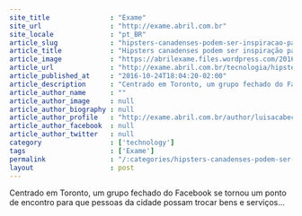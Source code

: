 ```yaml
---
site_title               : "Exame"
site_url                 : "http://exame.abril.com.br"
site_locale              : "pt_BR"
article_slug             : "hipsters-canadenses-podem-ser-inspiracao-para-mark-zuckerberg"
article_title            : "Hipsters canadenses podem ser inspiração para Mark Zuckerberg"
article_image            : "https://abrilexame.files.wordpress.com/2016/10/gettyimages-180336946.jpg?quality=70&strip=all&w=1024"
article_url              : "http://exame.abril.com.br/tecnologia/hipsters-canadenses-podem-ser-inspiracao-para-mark-zuckerberg/"
article_published_at     : "2016-10-24T18:04:20-02:00"
article_description      : "Centrado em Toronto, um grupo fechado do Facebook se tornou um ponto de encontro para que pessoas da cidade possam trocar bens e serviços..."
article_author_name      : ""
article_author_image     : null
article_author_biography : null
article_author_profile   : "http://exame.abril.com.br/author/luisacabeceiro/"
article_author_facebook  : null
article_author_twitter   : null
category                 : ['technology']
tags                     : ['Exame']
permalink                : "/:categories/hipsters-canadenses-podem-ser-inspiracao-para-mark-zuckerberg/"
layout                   : post
---
```


Centrado em Toronto, um grupo fechado do Facebook se tornou um ponto de encontro para que pessoas da cidade possam trocar bens e serviços...
